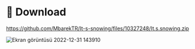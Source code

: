 # 💾 Download
https://github.com/MbarekTR/It-s-snowing/files/10327248/It.s.snowing.zip

![Ekran görüntüsü 2022-12-31 143910](https://user-images.githubusercontent.com/100329172/210135397-3f6747e5-b5a4-4962-95e4-4df5f5fb77c2.png)
